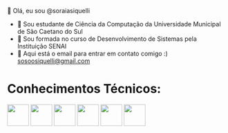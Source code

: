 👋 Olá, eu sou @soraiasiquelli
- 📓 Sou estudante de Ciência da Computação da Universidade Municipal de São Caetano do Sul
- 📓 Sou formada no curso de Desenvolvimento de Sistemas pela Instituição SENAI
- 📧 Aqui está o email para entrar em contato comigo :) sosoosiquelli@gmail.com

<!---
soraiasiquelli/soraiasiquelli is a ✨ special ✨ repository because its README.md (this file) appears on your GitHub profile.
You can click the Preview link to take a look at your changes.
--->
<h1>Conhecimentos Técnicos:</h1>
<div style="display:inline-block">
    <img width="50px" height="50px" src="https://cdn.jsdelivr.net/gh/devicons/devicon/icons/javascript/javascript-original.svg" />
    <img width="50px" height="50" src="https://cdn.jsdelivr.net/gh/devicons/devicon/icons/html5/html5-original.svg" />
  <img width="50px" height="50"src="https://cdn.jsdelivr.net/gh/devicons/devicon/icons/css3/css3-original.svg" />
       <img width="50px" height="50" src="https://cdn.jsdelivr.net/gh/devicons/devicon/icons/gimp/gimp-original.svg" />
    <img idth="50px" height="50" src="https://cdn.jsdelivr.net/gh/devicons/devicon/icons/mysql/mysql-original.svg" />
    <img width="50px" height="50" width="50px" height="50"src="https://cdn.jsdelivr.net/gh/devicons/devicon/icons/php/php-original.svg" />
</div>

